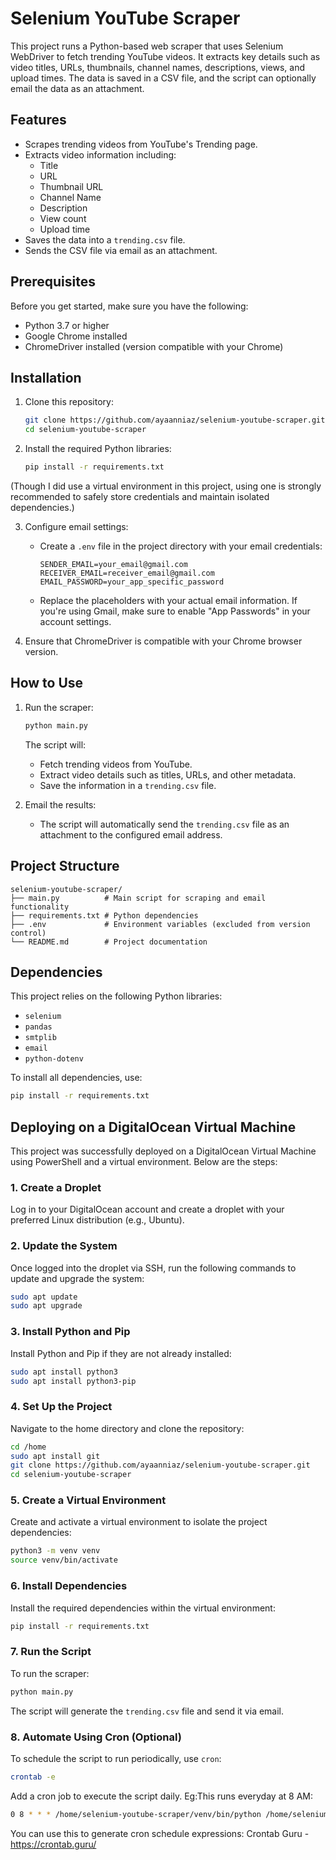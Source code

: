 # Selenium YouTube Scraper

This project runs a Python-based web scraper that uses Selenium WebDriver to fetch trending YouTube videos. It extracts key details such as video titles, URLs, thumbnails, channel names, descriptions, views, and upload times. The data is saved in a CSV file, and the script can optionally email the data as an attachment.

## Features
- Scrapes trending videos from YouTube's Trending page.
- Extracts video information including:
  - Title
  - URL
  - Thumbnail URL
  - Channel Name
  - Description
  - View count
  - Upload time
- Saves the data into a `trending.csv` file.
- Sends the CSV file via email as an attachment.

## Prerequisites
Before you get started, make sure you have the following:
- Python 3.7 or higher
- Google Chrome installed
- ChromeDriver installed (version compatible with your Chrome)

## Installation
1. Clone this repository:
   ```bash
   git clone https://github.com/ayaanniaz/selenium-youtube-scraper.git
   cd selenium-youtube-scraper
   ```

2. Install the required Python libraries:
   ```bash
   pip install -r requirements.txt
   ```
(Though I did use a virtual environment in this project, using one is strongly recommended to safely store credentials and maintain isolated dependencies.)

3. Configure email settings:
   - Create a `.env` file in the project directory with your email credentials:
     ```plaintext
     SENDER_EMAIL=your_email@gmail.com
     RECEIVER_EMAIL=receiver_email@gmail.com
     EMAIL_PASSWORD=your_app_specific_password
     ```
   - Replace the placeholders with your actual email information. If you're using Gmail, make sure to enable "App Passwords" in your account settings.

4. Ensure that ChromeDriver is compatible with your Chrome browser version.

## How to Use

1. Run the scraper:
   ```bash
   python main.py
   ```

   The script will:
   - Fetch trending videos from YouTube.
   - Extract video details such as titles, URLs, and other metadata.
   - Save the information in a `trending.csv` file.

2. Email the results:
   - The script will automatically send the `trending.csv` file as an attachment to the configured email address.

## Project Structure
```
selenium-youtube-scraper/
├── main.py          # Main script for scraping and email functionality
├── requirements.txt # Python dependencies
├── .env             # Environment variables (excluded from version control)
└── README.md        # Project documentation
```

## Dependencies
This project relies on the following Python libraries:
- `selenium`
- `pandas`
- `smtplib`
- `email`
- `python-dotenv`

To install all dependencies, use:
```bash
pip install -r requirements.txt
```

## Deploying on a DigitalOcean Virtual Machine
This project was successfully deployed on a DigitalOcean Virtual Machine using PowerShell and a virtual environment. Below are the steps:

### 1. Create a Droplet
Log in to your DigitalOcean account and create a droplet with your preferred Linux distribution (e.g., Ubuntu).

### 2. Update the System
Once logged into the droplet via SSH, run the following commands to update and upgrade the system:
```bash
sudo apt update
sudo apt upgrade
```

### 3. Install Python and Pip
Install Python and Pip if they are not already installed:
```bash
sudo apt install python3
sudo apt install python3-pip
```

### 4. Set Up the Project
Navigate to the home directory and clone the repository:
```bash
cd /home
sudo apt install git
git clone https://github.com/ayaanniaz/selenium-youtube-scraper.git
cd selenium-youtube-scraper
```

### 5. Create a Virtual Environment
Create and activate a virtual environment to isolate the project dependencies:
```bash
python3 -m venv venv
source venv/bin/activate
```

### 6. Install Dependencies
Install the required dependencies within the virtual environment:
```bash
pip install -r requirements.txt
```

### 7. Run the Script
To run the scraper:
```bash
python main.py
```
The script will generate the `trending.csv` file and send it via email.

### 8. Automate Using Cron (Optional)
To schedule the script to run periodically, use `cron`:
```bash
crontab -e
```
Add a cron job to execute the script daily. Eg:This runs everyday at 8 AM:
```bash
0 8 * * * /home/selenium-youtube-scraper/venv/bin/python /home/selenium-youtube-scraper/main.py
```
You can use this to generate cron schedule expressions: Crontab Guru - https://crontab.guru/



